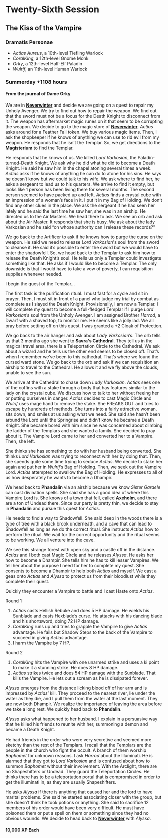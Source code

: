 # Twenty-Sixth Session

## The Kiss of the Vampire

### Dramatis Personae

- *Actias Aureus*, a 10th-level Tiefling Warlock
- *CoralKing*, a 12th-level Gnome Monk
- *Orky*, a 12th-level Half-Elf Paladin
- *Wulrif*, an 11th-level Human Warlock

### Summerday +1108 hours

#### From the journal of Dame Orky

We are in **[Neverwinter]** and decide we are going on a quest to repair my Unholy Avenger. We try to find out how to repair the weapon. We find out that the sword must not be a focus for the Death Knight to disconnect from it. The weapon has aftermarket magic runes on it that seem to be corrupting the weapon. We decide to go to the magic store of **[Neverwinter]**. *Actias* asks around for a Feather Fall token. We buy various magic items. Then, I ask the shopkeeper if he knows of anything we can use to rid evil from my weapon. He responds that he isn’t the Templar. So, we get directions to the **Magisterium** to find the Templar.

He responds that he knows of us. We killed *Lord Varkosian*, the Paladin-turned-Death Knight. We ask why he did what he did to become a Death Knight. He said he saw him in the chapel atoning several times a week. *Actias* asks if he knows of anything he can do to atone for his sins. He says he doesn’t know but we could talk to his wife. We ask where to find her, he asks a sergeant to lead us to his quarters. We arrive to find it empty, but looks like 1 person has been living there for several months. The second person seemed to have packed up and left. *Actias* finds a crystal cube with an impression of a woman’s face in it. I put it in my Bag of Holding. We don’t find any other clues in the place. We ask the sergeant if he had seen her lately and he said the last time he saw her, she was in an airship. He directed us to the Air Masters. We head there to ask. We see an orb and ask about the Air Master. It responds that she is busy. We ask about the lady Varkosian and he said “on whose authority can I release these records?”

We go back to the Artificer to ask if he knows how to purge the curse on the weapon. He said we need to release *Lord Varkosian*'s soul from the sword to cleanse it. He said it’s possible to enter the sword but we would have to enter the shadowfell. So, we head back to the Templar to ask him how to release the Death Knight’s soul. He tells us only a Templar could investigate something like that. He asks if I would like to become a Templar. The only downside is that I would have to take a vow of poverty, I can requisition supplies whenever needed.

I begin the quest of the Templar…

The first task is the purification ritual. I must fast for a cycle and sit in prayer. Then, I must sit in front of a panel who judge my trial by combat as complete as I slayed the Death Knight. Provisionally, I am now a Templar. I will complete my quest to become a full-fledged Templar if I purge *Lord Varkosian*’s soul from the Unholy Avenger. I am assigned Brother *Harrod*, a Dwarf with a shaved top, to monitor me. He seems like a jolly lad. We all pray before setting off on this quest. I was granted a +2 Cloak of Protection.

We go back to the air hanger and ask about *Lady Varkosian*’s. The orb tells us that 3 months ago she went to **Savra's Cathedral**. They tell us in the magical travel area, there is a Teleportation Circle to the Cathedral. We ask about a wizard and he tells us the other end seems to be closed off. That’s when I remember we’ve been to this cathedral. That’s where we found the cursed ward stone. We go back to the orb and ask if we can requisition an airship to travel to the Cathedral. He allows it and we fly above the clouds, unable to see the sun.

We arrive at the Cathedral to chase down *Lady Varkosian*. *Actias* sees one of the coffins with a stake through a body that has features similar to the lady on the crystal cube. We discuss how to talk to her without freeing her or putting ourselves in danger. *Actias* decides to cast Magic Circle and *Wulrif* uses mage hand to remove the stake. She FREAKS OUT and tries to escape by hundreds of methods. She turns into a fairly attractive woman, sits down, and smiles at us asking what we need. She said she hasn’t been around the Lord until the Springrise and didn’t know he became a Death Knight. She became bored with him since he was concerned about climbing the ladder of the Templars and she wanted a family. She decided to pray about it. The Vampire Lord came to her and converted her to a Vampire. Then, she left.

She thinks she has something to do with her husband being converted. She thinks *Lord Varkosian* was trying to reconnect with her by doing that. Then, she spends quite some time trying to seduce *Actias*. We decide to stake her again and put her in *Wulrif*’s Bag of Holding. Then, we seek out the Vampire Lord. *Actias* attempted to swallow the Bag of Holding. He expresses to all of us how desperately he wants to become a Dhampir.

We head back to **Phandalin** via an airship because we know *Sister Garaele* can cast divination spells. She said she has a good idea of where this Vampire Lord is. She knows of a town that fell, called **Axeholm**, and there are a ton of Undead there. Since our party is pretty thin, we decide to stay in **Phandalin** and pursue this quest for *Actias*.

He needs to find a way to Shadowfell. She said deep in the woods there is a type of tree with a black brook underneath, and a cave that can lead to Shadowfell as long as we do the correct ritual. She instructs *Actias* how to perform the ritual. We wait for the correct opportunity and the ritual seems to be working. We all venture into the cave.

We see this strange forest with open sky and a castle off in the distance. *Actias* and I both cast Magic Circle and he releases *Alyssa*. He asks her how to become a Dhampir. She tells him he has to kill lesser Vampires. We tell her about the purpose I need for her to complete my quest. She consents to become a Dhampir to help both *Actias* and myself. We cast a geas onto *Actias* and *Alyssa* to protect us from their bloodlust while they complete their quest.

Quickly they encounter a Vampire to battle and I cast Haste onto *Actias*.

Round 1

1. *Actias* casts Hellish Rebuke and does 5 HP damage. He wields his Sunblade and casts Hexblade’s curse. He attacks with his dancing blade and his shortsword, doing 72 HP damage.
2. *CoralKing* runs up and tries to grapple the Vampire to give *Actias* advantage. He fails but Shadow Steps to the back of the Vampire to succeed in giving *Actias* advantage.
3. I harm the Vampire by 7 HP.

Round 2

1. *CoralKing* hits the Vampire with one unarmed strike and uses a ki point to make it a stunning strike. He does 8 HP damage.
2. *Actias* strikes twice and does 54 HP damage with the Sunblade. That kills the Vampire. He lets out a scream as he is dissipated forever.

*Alyssa* emerges from the distance licking blood off of her arm and is impressed by *Actias*’ kill. They proceed to the nearest river, lie under the water as they die, and I pull them from the water at the last moment. They are now both Dhampir. We realize the importance of leaving the area before we take a long rest. We quickly head back to **Phandalin**.

*Alyssa* asks what happened to her husband. I explain in a persuasive way that he killed his friends to reunite with her, summoning a demon and became a Death Knight.

He had friends in the order who were very secretive and seemed more sketchy than the rest of the Templars. I recall that the Templars are the people in the church who fight the occult. A branch of them worship *Baphomet* for unknown reasons. I ask *Harrod* about the Illuminati. He is alarmed that they got to *Lord Varkosian* and is confused about how to summon *Baphomet* without their involvement. With the Arclight, there are no Shapeshifters or Undead. They guard the Teleportation Circles. He thinks there has to be a teleportation portal that is compromised in order to get the illuminati in, as they are usually Shapeshifters.

He asks *Alyssa* if there is anything that caused her and the lord to have marital problems. She said he started associating closer with the group, but she doesn’t think he took potions or anything. She said to sacrifice 12 members of his order would have been very difficult. He must have poisoned them or put a spell on them or something since they had no obvious wounds. We decide to head back to **[Neverwinter]** with *Alyssa*.

#### 10,000 XP Each

[Neverwinter]: ../background/neverwinter.m
